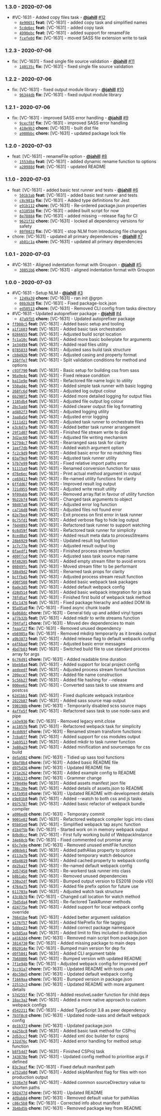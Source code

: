 ### 1.3.0 - 2020-07-06

* #VC-1631 - Added copy files task - **[@jahill](https://github.groupondev.com/jahill)** [#12](https://github.groupondev.com/Coupons/ideal/pull/12)
  - [`4e90651`](https://github.groupondev.com/Coupons/ideal/commit/4e90651e37b32db765c3086c4f67dabec1f53ae2) **feat:** [VC-1631] - added copy task and simplified names
  - [`5cde6ec`](https://github.groupondev.com/Coupons/ideal/commit/5cde6eceb4a685ba040725918820ea7ea7a8d388) **feat:** [VC-1631] - added copy task
  - [`4990ebc`](https://github.groupondev.com/Coupons/ideal/commit/4990ebc5cc7b36f162bc93e90dd506204cc15fbf) **feat:** [VC-1631] - added support for renameFile
  - [`fcefe0d`](https://github.groupondev.com/Coupons/ideal/commit/fcefe0da3f0f2ba29cdd6cbc09580dd3defc98fa) **fix:** [VC-1631] - moved SASS file extension write to task


### 1.2.3 - 2020-07-06

* fix: [VC-1631] - fixed single file source validation - **[@jahill](https://github.groupondev.com/jahill)** [#11](https://github.groupondev.com/Coupons/ideal/pull/11)
  - [`140135c`](https://github.groupondev.com/Coupons/ideal/commit/140135cc4a7bcad4321c4cd145c1b76377a7975e) **fix:** [VC-1631] - fixed single file source validation


### 1.2.2 - 2020-07-06

* fix: [VC-1631] - fixed output module library - **[@jahill](https://github.groupondev.com/jahill)** [#10](https://github.groupondev.com/Coupons/ideal/pull/10)
  - [`96344db`](https://github.groupondev.com/Coupons/ideal/commit/96344db0c3ed9d55a70c784586b90763ec18a2d6) **fix:** [VC-1631] - fixed output module library


### 1.2.1 - 2020-07-06

* fix: [VC-1631] - improved SASS error handling - **[@jahill](https://github.groupondev.com/jahill)** [#9](https://github.groupondev.com/Coupons/ideal/pull/9)
  - [`9cecf8f`](https://github.groupondev.com/Coupons/ideal/commit/9cecf8f8cb98915c7e21d38ee0bc36a69fc25602) **fix:** [VC-1631] - improved SASS error handling
  - [`410e9b3`](https://github.groupondev.com/Coupons/ideal/commit/410e9b367915f71ad970236e427ffae1a00fa820) **chore:** [VC-1631] - built dist file
  - [`a988bbc`](https://github.groupondev.com/Coupons/ideal/commit/a988bbc32232cdaabad5650eb16b766d55a909fb) **chore:** [VC-1631] - updated package lock file


### 1.2.0 - 2020-07-03

* feat: [VC-1631] - renameFile option - **[@jahill](https://github.groupondev.com/jahill)** [#8](https://github.groupondev.com/Coupons/ideal/pull/8)
  - [`1553dba`](https://github.groupondev.com/Coupons/ideal/commit/1553dba52d0ab715b060be3b552b21b4e4c175de) **feat:** [VC-1631] - added dynamic rename function to options
  - [`a20988d`](https://github.groupondev.com/Coupons/ideal/commit/a20988da9aaca5465285814f894f82088ac41ea9) **feat:** [VC-1631] - updated README


### 1.1.0 - 2020-07-03

* feat: [VC-1631] - added basic test runner and tests - **[@jahill](https://github.groupondev.com/jahill)** [#6](https://github.groupondev.com/Coupons/ideal/pull/6)
  - [`501b3ab`](https://github.groupondev.com/Coupons/ideal/commit/501b3abc1d016ab6aa2a24367d4a7692a8912faf) **feat:** [VC-1631] - added basic test runner and tests
  - [`c8c981a`](https://github.groupondev.com/Coupons/ideal/commit/c8c981a688869e23b293848831c45f6c95654d9e) **fix:** [VC-1631] - Added type definitions for Jest
  - [`e91b112`](https://github.groupondev.com/Coupons/ideal/commit/e91b112a8387138949de3028cab072ad6ca568de) **chore:** [VC-1631] - Re-ordered package.json properties
  - [`e310594`](https://github.groupondev.com/Coupons/ideal/commit/e3105943fd777620fbbd11a104f9185d3474d2eb) **fix:** [VC-1631] - added built script for now
  - [`8e78884`](https://github.groupondev.com/Coupons/ideal/commit/8e78884eef197087365ca57161c5210ec010c6ae) **fix:** [VC-1631] - added missing --release flag for CI
  - [`9621f32`](https://github.groupondev.com/Coupons/ideal/commit/9621f322f3dbe5645aab07c5919adf6de26d901f) **chore:** [VC-1631] - locked all dependency versions for safety
  - [`80f0823`](https://github.groupondev.com/Coupons/ideal/commit/80f082340f94b390a29820de17a9884b8cd8d6ae) **fix:** [VC-1631] - stop NLM from introducing file changes
* chore: [VC-1631] - updated all primary dependencies - **[@jahill](https://github.groupondev.com/jahill)** [#7](https://github.groupondev.com/Coupons/ideal/pull/7)
  - [`ab01c1a`](https://github.groupondev.com/Coupons/ideal/commit/ab01c1a5dd08e3ccbeee0e32b4d6d195c35105af) **chore:** [VC-1631] - updated all primary dependencies


### 1.0.1 - 2020-07-03

* #VC-1631 - Aligned indentation format with Groupon - **[@jahill](https://github.groupondev.com/jahill)** [#5](https://github.groupondev.com/Coupons/ideal/pull/5)
  - [`30851b6`](https://github.groupondev.com/Coupons/ideal/commit/30851b65494db80432134acd1b50a2b28226a6fa) **chore:** [VC-1631] - aligned indentation format with Groupon


### 1.0.0 - 2020-07-03

* #VC-1631 - Setup NLM - **[@jahill](https://github.groupondev.com/jahill)** [#3](https://github.groupondev.com/Coupons/ideal/pull/3)
  - [`1249a39`](https://github.groupondev.com/Coupons/ideal/commit/1249a39f505bb8048dcb598fbf579bd9dcdbf382) **chore:** [VC-1631] - ran init @grpn
  - [`08b3b28`](https://github.groupondev.com/Coupons/ideal/commit/08b3b2853a3bb137f8a348af4333a02128128eb9) **fix:** [VC-1631] - Fixed package-lock.json
  - [`ed50513`](https://github.groupondev.com/Coupons/ideal/commit/ed50513234a85274acc6a2aa047c4a4e597ddec5) **chore:** [VC-1631] - Removed CLI config from tasks directory
* #VC-1631 - Updated autoprefixer package - **[@jahill](https://github.groupondev.com/jahill)** [#4](https://github.groupondev.com/Coupons/ideal/pull/4)
  - [`47a9fb5`](https://github.groupondev.com/Coupons/ideal/commit/47a9fb574eb8363c15a5ae6523e4cae2ad1134cc) **chore:** [VC-1631] - Updated autoprefixer package
* [`ff908c5`](https://github.groupondev.com/Coupons/ideal/commit/ff908c52c2f8e4b63f2e8da4d54177ed41026c9d) **feat:** [VC-1631] - Added basic setup and tooling
* [`a1f1603`](https://github.groupondev.com/Coupons/ideal/commit/a1f160326c874ec91fdd36ac26b836fbfa1767da) **feat:** [VC-1631] - Added basic task orchestration
* [`0266655`](https://github.groupondev.com/Coupons/ideal/commit/0266655a22bfd06f398f970e31cd17fe3579f551) **feat:** [VC-1631] - Adjusted build script location
* [`fc1a10c`](https://github.groupondev.com/Coupons/ideal/commit/fc1a10cd68b552e0889959d2cf786bd432e63cd6) **feat:** [VC-1631] - Added more basic boilerplate for arguments
* [`1e34494`](https://github.groupondev.com/Coupons/ideal/commit/1e3449436ce899cd4a24f100f7886555d2fd2d49) **feat:** [VC-1631] - Added read files utility
* [`0785833`](https://github.groupondev.com/Coupons/ideal/commit/0785833c9d410eccb69412d33af34a9a16c9c961) **feat:** [VC-1631] - Adjusted sass build task structure
* [`cb94926`](https://github.groupondev.com/Coupons/ideal/commit/cb949269052fcf700cfadff25f212fcc0f284119) **feat:** [VC-1631] - Adjusted casing and property format
* [`15bffe7`](https://github.groupondev.com/Coupons/ideal/commit/15bffe73ac009498c92a90a477cc0ad705124081) **feat:** [VC-1631] - Split validation conditions for method and options
* [`c93f790`](https://github.groupondev.com/Coupons/ideal/commit/c93f7904a6c531dc86c1311866a38101f47ce6d7) **feat:** [VC-1631] - Basic setup for building css from sass
* [`96a9e4c`](https://github.groupondev.com/Coupons/ideal/commit/96a9e4c7807b1502ba13add83bd756fc0001b14d) **feat:** [VC-1631] - Fixed release condition
* [`ba11e9e`](https://github.groupondev.com/Coupons/ideal/commit/ba11e9eba9e294279bfd6399c89b2d209d322cf0) **feat:** [VC-1631] - Refactored file name logic to utility
* [`550ad4c`](https://github.groupondev.com/Coupons/ideal/commit/550ad4cc8d0320bee9ec804d8f5ff31637a8e6e4) **feat:** [VC-1631] - Added simple task runner with basic logging
* [`268fc6d`](https://github.groupondev.com/Coupons/ideal/commit/268fc6d929b5b28553d7c4b80593891bbdb49ba3) **feat:** [VC-1631] - Adjusted log output colour
* [`6b290f2`](https://github.groupondev.com/Coupons/ideal/commit/6b290f294b79d109a675ddb2ec223108b049fc8f) **feat:** [VC-1631] - Added more detailed logging for output files
* [`1185db4`](https://github.groupondev.com/Coupons/ideal/commit/1185db4b641bcdc186b71dfb83f191a8809574f5) **feat:** [VC-1631] - Adjusted file output log colour
* [`2bc5add`](https://github.groupondev.com/Coupons/ideal/commit/2bc5adde346c108376d102ccc9ce9fa7e074950d) **feat:** [VC-1631] - Added clearer output file log formatting
* [`ad402f3`](https://github.groupondev.com/Coupons/ideal/commit/ad402f31b7cdb40a3be52a293099507690641d62) **feat:** [VC-1631] - Adjusted logging utility
* [`3aa8a5d`](https://github.groupondev.com/Coupons/ideal/commit/3aa8a5da65a65e77fb0a487c82a87dfc78714347) **feat:** [VC-1631] - Adjusted error logging
* [`3111d21`](https://github.groupondev.com/Coupons/ideal/commit/3111d21681020979414d9fa5a8589be7ce0ab4e7) **feat:** [VC-1631] - Adjusted task runner to orchestrate files
* [`e3c6d7a`](https://github.groupondev.com/Coupons/ideal/commit/e3c6d7aeb07c255ae814e203c4c99b85444945af) **feat:** [VC-1631] - Added better task runner arrangement
* [`29f1d07`](https://github.groupondev.com/Coupons/ideal/commit/29f1d0727cb66f40eaa929ff4dcd90cd6e1891f7) **feat:** [VC-1631] - Finished file stream write to disk
* [`3d2ac60`](https://github.groupondev.com/Coupons/ideal/commit/3d2ac60b9d7449821ba9b56bff8afb8503e2e1e0) **feat:** [VC-1631] - Adjusted file writing mechanism
* [`52794c7`](https://github.groupondev.com/Coupons/ideal/commit/52794c766464629a42e119608a35611dc1e96f69) **feat:** [VC-1631] - Rearranged sass task for clarity
* [`1eef7db`](https://github.groupondev.com/Coupons/ideal/commit/1eef7db8815544ea982fd639c0e489c1349cead6) **feat:** [VC-1631] - Added watch argument option
* [`fc2c9d9`](https://github.groupondev.com/Coupons/ideal/commit/fc2c9d9fb4f0f5cdea12b810f6ba45e0e07bb4ae) **feat:** [VC-1631] - Added basic error for no matching files
* [`03af9e9`](https://github.groupondev.com/Coupons/ideal/commit/03af9e97892c86ac0c50959051d7c07ffa53ef64) **feat:** [VC-1631] - Adjusted task runner utility
* [`57b7e99`](https://github.groupondev.com/Coupons/ideal/commit/57b7e99b16d783d2f57826f3cd17e9cc7b0687a8) **feat:** [VC-1631] - Fixed relative import paths error
* [`51115a9`](https://github.groupondev.com/Coupons/ideal/commit/51115a987644ab8f2cba8487ced4f71e1ed49366) **feat:** [VC-1631] - Renamed conversion function for sass
* [`d76e6ec`](https://github.groupondev.com/Coupons/ideal/commit/d76e6ec397f3828cb9cd8ef9181ceab37ae55839) **feat:** [VC-1631] - Print actual method argument in output
* [`ce69413`](https://github.groupondev.com/Coupons/ideal/commit/ce69413c01bdf4920a9e714ba4fcf1541e186e01) **feat:** [VC-1631] - Re-named utility functions for clarity
* [`6ffdd67`](https://github.groupondev.com/Coupons/ideal/commit/6ffdd67466f0c0c5e202174b4e972662ea90f268) **feat:** [VC-1631] - Improved result log output
* [`721d955`](https://github.groupondev.com/Coupons/ideal/commit/721d955d3a6bfb4a66dbb36004bd390771328230) **feat:** [VC-1631] - Adjusted write result utility
* [`9f09abb`](https://github.groupondev.com/Coupons/ideal/commit/9f09abb7253d70d6a5ead355525021d1f2541077) **feat:** [VC-1631] - Removed array.flat in favour of utility function
* [`9b22b74`](https://github.groupondev.com/Coupons/ideal/commit/9b22b748414b3543fa27f831a28b87c616511fc9) **feat:** [VC-1631] - Changed task arguments to object
* [`98d87a8`](https://github.groupondev.com/Coupons/ideal/commit/98d87a88f892ba451abba11ba199ef8a561ad79b) **feat:** [VC-1631] - Adjusted error log function
* [`ca716d8`](https://github.groupondev.com/Coupons/ideal/commit/ca716d8a11892c497d46458799c93a787e636a67) **feat:** [VC-1631] - Adjusted files not found error
* [`82e7be4`](https://github.groupondev.com/Coupons/ideal/commit/82e7be4412a924806c4958383d50faa3f9337f9f) **feat:** [VC-1631] - Exit process on first error in task runner
* [`0c75fd1`](https://github.groupondev.com/Coupons/ideal/commit/0c75fd1fa0897b5f03d1a8137ac7799ab673d635) **feat:** [VC-1631] - Added verbose flag to hide log output
* [`f6d4893`](https://github.groupondev.com/Coupons/ideal/commit/f6d489386b9b1261f2597665a84af31f76787aa0) **feat:** [VC-1631] - Refactored task runner to support watching
* [`6c6d59f`](https://github.groupondev.com/Coupons/ideal/commit/6c6d59f84aa83bb777f2372bd00a0d3daa58922a) **feat:** [VC-1631] - Refactored task runner for simplicity
* [`8ced0a5`](https://github.groupondev.com/Coupons/ideal/commit/8ced0a5944da31ab54388f5e9076a0c5c6fac933) **feat:** [VC-1631] - Added result meta data to processStreams
* [`28b6929`](https://github.groupondev.com/Coupons/ideal/commit/28b6929cc23b80904d27ae755d4a2b2b0c583aa8) **feat:** [VC-1631] - Updated result log function
* [`1c7c77e`](https://github.groupondev.com/Coupons/ideal/commit/1c7c77e1bb02e77099ae21b342bb721078313284) **feat:** [VC-1631] - Adjusted result output log
* [`0faedf1`](https://github.groupondev.com/Coupons/ideal/commit/0faedf10c09798dba87cfa2f05be408d29207592) **feat:** [VC-1631] - Finished process stream function
* [`409ffcd`](https://github.groupondev.com/Coupons/ideal/commit/409ffcdccefa0484b2833cb703bfea243ac5ef28) **feat:** [VC-1631] - Adjusted sass task source map name
* [`0f48285`](https://github.groupondev.com/Coupons/ideal/commit/0f482853adbbd802639a7065b5a22a0051a983a5) **feat:** [VC-1631] - Added empty stream filter to avoid errors
* [`06049fc`](https://github.groupondev.com/Coupons/ideal/commit/06049fcf5ed98e8021ffb78e44b848ab2e1f1755) **feat:** [VC-1631] - Moved stream filter to be performant
* [`58b49d2`](https://github.groupondev.com/Coupons/ideal/commit/58b49d28cf3fb777498a9ead307a7f386ef3ac03) **feat:** [VC-1631] - Renamed task props for clarity
* [`bcffb45`](https://github.groupondev.com/Coupons/ideal/commit/bcffb454dd776b5b68d42563d91fe0f63b5c2c5c) **feat:** [VC-1631] - Adjusted process stream result function
* [`490f508`](https://github.groupondev.com/Coupons/ideal/commit/490f50892b875fa818f2adf44d536124cfc90a73) **feat:** [VC-1631] - Added basic webpack task packages
* [`0ade3d5`](https://github.groupondev.com/Coupons/ideal/commit/0ade3d5c4f5564a270d1844f47a1d0b67bdce109) **feat:** [VC-1631] - Added default webpack config
* [`d28d514`](https://github.groupondev.com/Coupons/ideal/commit/d28d5141b95f1d4c8e4649edf29230884859315c) **feat:** [VC-1631] - Added basic webpack integration for js task
* [`78fd5af`](https://github.groupondev.com/Coupons/ideal/commit/78fd5af927706b3e237aa405a4784c11a1164255) **feat:** [VC-1631] - Finished first build of webpack task method
* [`45c1476`](https://github.groupondev.com/Coupons/ideal/commit/45c14763bee1cf51bc35bcf73620338cd03a8ff6) **feat:** [VC-1631] - Fixed package hierachy and added DOM lib
* [`95a95a0`](https://github.groupondev.com/Coupons/ideal/commit/95a95a018b19d3da3c2251f2c2a0f25928b65c17) **fix:** [VC-1631] - Fixed async chunk loade
* [`8a968dc`](https://github.groupondev.com/Coupons/ideal/commit/8a968dc07824896c003dbf9c98284733ce61dc0f) **chore:** [VC-1631] - General tidy up and added vinyl types
* [`a77b32b`](https://github.groupondev.com/Coupons/ideal/commit/a77b32bf5a85ddcdde275bde63a968a49ac5cf73) **feat:** [VC-1631] - Added mkdir to write streams function
* [`704faf1`](https://github.groupondev.com/Coupons/ideal/commit/704faf1249bfea82fd7f1d3d569f53de22f1dd0c) **chore:** [VC-1631] - Moved dev dependencies to main
* [`feaaf27`](https://github.groupondev.com/Coupons/ideal/commit/feaaf27080c967df927f6711739d9f8ff4dd868e) **fix:** [VC-1631] - Removed unused dependency
* [`eb6985a`](https://github.groupondev.com/Coupons/ideal/commit/eb6985ab1c2d2273ed3da56038f1a7b539764ceb) **fix:** [VC-1631] - Removed mkdirp temporarily as it breaks output
* [`a9b3873`](https://github.groupondev.com/Coupons/ideal/commit/a9b3873c87708659254cf8b8dd379f98353950b3) **feat:** [VC-1631] - Added release flag to default webpack config
* [`e4f6bad`](https://github.groupondev.com/Coupons/ideal/commit/e4f6bad57d2f5063a26a5f653f2784d8eb75f4a2) **feat:** [VC-1631] - Adjusted basic error messages
* [`4bd7b83`](https://github.groupondev.com/Coupons/ideal/commit/4bd7b83a22e8e3971c43026efd8d16b653e89324) **feat:** [VC-1631] - Switched build file to use standard process array for args
* [`6c76d91`](https://github.groupondev.com/Coupons/ideal/commit/6c76d91d5e89079cde3b1f810a29e3114eef5a29) **chore:** [VC-1631] - Added readable time duration
* [`bbeb8a4`](https://github.groupondev.com/Coupons/ideal/commit/bbeb8a49c5c2ef7244e6a2060726a179b186b82b) **feat:** [VC-1631] - Added support for local project config
* [`aedeedf`](https://github.groupondev.com/Coupons/ideal/commit/aedeedf801d6a8e0495805e12b07b93d2ac9afac) **feat:** [VC-1631] - Adjusted process stream format function
* [`209ece7`](https://github.groupondev.com/Coupons/ideal/commit/209ece72b707204ffe1e0a4fa7871cbdc2294f4d) **feat:** [VC-1631] - Added file name construction
* [`5c56b27`](https://github.groupondev.com/Coupons/ideal/commit/5c56b27bcdfbee5e811fecafb2a0ac03f8d6b75b) **feat:** [VC-1631] - Added file hashing for --release
* [`000ee62`](https://github.groupondev.com/Coupons/ideal/commit/000ee62bf1b19ec64f798f11ec5bbb24f06cdc47) **feat:** [VC-1631] - Converted sass task to use streams and postcss
* [`62d1bb1`](https://github.groupondev.com/Coupons/ideal/commit/62d1bb12bac445049601ea4fb45260ee7039ceaa) **feat:** [VC-1631] - Fixed duplicate webpack instanbce
* [`2022b87`](https://github.groupondev.com/Coupons/ideal/commit/2022b87497778a8f88aefa981b7f0a507191c75b) **feat:** [VC-1631] - Added sass source map output
* [`590198b`](https://github.groupondev.com/Coupons/ideal/commit/590198bc51cbe4e8659568d18e21c902454268d4) **chore:** [VC-1631] - Temporarily disabled scss source maps
* [`4affe5f`](https://github.groupondev.com/Coupons/ideal/commit/4affe5ffc07a0144cdba5c96d7d44e68d7e32ef0) **feat:** [VC-1631] - Refactored sass task to use node-sass and pipe
* [`ca3e936`](https://github.groupondev.com/Coupons/ideal/commit/ca3e936bf0a702be24c56b1ea7a853536141ba0e) **fix:** [VC-1631] - Removed legacy emit.close
* [`ac185f6`](https://github.groupondev.com/Coupons/ideal/commit/ac185f6fce6666486e393a276fd71e2ab1c87be4) **feat:** [VC-1631] - Refactored webpack task for simplicity
* [`4cdd69f`](https://github.groupondev.com/Coupons/ideal/commit/4cdd69ff64424864a922e4dc3de9ba9eaaf0e136) **chore:** [VC-1631] - Renamed stream transform functions
* [`7cba6ff`](https://github.groupondev.com/Coupons/ideal/commit/7cba6ff5d71a0a65fd55f57eed6b28ceebf595ad) **feat:** [VC-1631] - Added support for css modules output
* [`3ab9513`](https://github.groupondev.com/Coupons/ideal/commit/3ab9513d90c8bbb1d6921933e161900e012e6961) **feat:** [VC-1631] - Added mkdir to task runner function
* [`3e80a29`](https://github.groupondev.com/Coupons/ideal/commit/3e80a29a276eff116b1677568896bb657efe1852) **feat:** [VC-1631] - Added minification and sourcemaps for css build
* [`de5a502`](https://github.groupondev.com/Coupons/ideal/commit/de5a502767a40f2d3abe4ae6da0a2b4b6c98ab0b) **chore:** [VC-1631] - Tidied up sass tool functions
* [`58af0b4`](https://github.groupondev.com/Coupons/ideal/commit/58af0b4406b4720a049943a657540aff416ecfbb) **chore:** [VC-1631] - Added basic README file
* [`d975d26`](https://github.groupondev.com/Coupons/ideal/commit/d975d26c26593dfe2b898bcfc42eb80312a01430) **chore:** [VC-1631] - Updated README file
* [`371e262`](https://github.groupondev.com/Coupons/ideal/commit/371e2620cb61e31bacd31c89e63322a3654d8231) **chore:** [VC-1631] - Added example config to README
* [`749b133`](https://github.groupondev.com/Coupons/ideal/commit/749b133c2472782b2f0ebb95dff2b427097e58d5) **chore:** [VC-1631] - Grammer change
* [`179449e`](https://github.groupondev.com/Coupons/ideal/commit/179449e5326a12dec9877a67d11dace5418c399f) **feat:** [VC-1631] - Added assets manifest json file
* [`786c20e`](https://github.groupondev.com/Coupons/ideal/commit/786c20e31eae9f036a7d3edae53f2ea6a357f5d8) **feat:** [VC-1631] - Added details of assets.json to README
* [`e1fb958`](https://github.groupondev.com/Coupons/ideal/commit/e1fb958a9620c732632f004f5864e97a7da82f6a) **chore:** [VC-1631] - Updated README with development details
* [`e9e01b8`](https://github.groupondev.com/Coupons/ideal/commit/e9e01b8462d6556fe31f10190374e48706e95887) **feat:** [VC-1631] - Added --watch to both css and js tasks
* [`8975787`](https://github.groupondev.com/Coupons/ideal/commit/897578795e4619f209e1f6ae03a460ea802fbaaf) **feat:** [VC-1631] - Added basic refactor of webpack bundle compiler
* [`a096ed8`](https://github.groupondev.com/Coupons/ideal/commit/a096ed804e9cd9b6deec5a162ea53848db618543) **chore:** [VC-1631] - Temporary commit
* [`9001e82`](https://github.groupondev.com/Coupons/ideal/commit/9001e82a5686d035f9c7cf80edf7bad488d2bfa7) **feat:** [VC-1631] - Refactored webpack compiler logic into class
* [`05b01e0`](https://github.groupondev.com/Coupons/ideal/commit/05b01e0bfc09307d1929b70283d6f276e6f27750) **feat:** [VC-1631] - Simplified webpack tap async function
* [`d1b4f5b`](https://github.groupondev.com/Coupons/ideal/commit/d1b4f5bd865ac05de7d692c9051cbbd884deba07) **fix:** [VC-1631] - Started work on in memory webpack output
* [`8dbd6cc`](https://github.groupondev.com/Coupons/ideal/commit/8dbd6ccf8ad33651239be0e142ae143b6a73540f) **feat:** [VC-1631] - First fully working build of WebpackInstance
* [`34e60cb`](https://github.groupondev.com/Coupons/ideal/commit/34e60cbb097c0d321cfa29e9c619def165083ed8) **fix:** [VC-1631] - Fixed commented out promise array
* [`65c7e9e`](https://github.groupondev.com/Coupons/ideal/commit/65c7e9eb2eb05fcf55cd15b0497011bb3836bdb1) **chore:** [VC-1631] - Removed unused emitFile function
* [`a08deb1`](https://github.groupondev.com/Coupons/ideal/commit/a08deb1d324920e7cce134c90b9d2c3cc156a6d7) **feat:** [VC-1631] - Added pathAlias property to options
* [`d113a7b`](https://github.groupondev.com/Coupons/ideal/commit/d113a7b054fe17ab078a0706c1a7aa8cebecbcfc) **feat:** [VC-1631] - Added temporary watch debounce
* [`e0a4619`](https://github.groupondev.com/Coupons/ideal/commit/e0a46194b8cecc345c2dfb3993679764dd2e662d) **feat:** [VC-1631] - Added cached property to webpack config
* [`de2ba1f`](https://github.groupondev.com/Coupons/ideal/commit/de2ba1f8e6ef2deef6681005debdaf7046cbd778) **feat:** [VC-1631] - Re-named default webpack config
* [`3d57458`](https://github.groupondev.com/Coupons/ideal/commit/3d574580dc52ab0c5c655ac33a5096577571576e) **feat:** [VC-1631] - Re-workerd task runner into class
* [`b8b1abc`](https://github.groupondev.com/Coupons/ideal/commit/b8b1abcec0cba268fd94edba6a996ceb4a655e0c) **feat:** [VC-1631] - Removed unused dependencies
* [`330a2df`](https://github.groupondev.com/Coupons/ideal/commit/330a2df74d8af328e05aca266a202d81ce9d851c) **feat:** [VC-1631] - Bumped output version to ES2018 (node v10)
* [`4764a75`](https://github.groupondev.com/Coupons/ideal/commit/4764a755f1d1fc2852c522fc2899c6487ea2d37b) **feat:** [VC-1631] - Added file prefix option for future use
* [`611703a`](https://github.groupondev.com/Coupons/ideal/commit/611703aaa6492f0aec5e2b0501c7e4f5fd9af0bb) **feat:** [VC-1631] - Adjusted watch task structure
* [`43c8b70`](https://github.groupondev.com/Coupons/ideal/commit/43c8b70d22785698944e40c2bbe4517803ac3c76) **fix:** [VC-1631] - Changed call location for watch method
* [`7bd5da4`](https://github.groupondev.com/Coupons/ideal/commit/7bd5da4d618473a57d6b36fc9bb765f8439d015c) **feat:** [VC-1631] - Re-factored TaskRunner methods
* [`d24775e`](https://github.groupondev.com/Coupons/ideal/commit/d24775e340bc8d72e2b486d9e412faeee4d529c3) **feat:** [VC-1631] - Added support for local webpack config override
* [`76641be`](https://github.groupondev.com/Coupons/ideal/commit/76641be045fbe0eca98743ec34e960e5e161d818) **feat:** [VC-1631] - Added better argument validation
* [`a176f57`](https://github.groupondev.com/Coupons/ideal/commit/a176f570d56d362f6dafb533dbaa927e15d419ef) **feat:** [VC-1631] - Added filePrefix for file tagging
* [`5ddee23`](https://github.groupondev.com/Coupons/ideal/commit/5ddee238c903f67f87e38cc92c2f7ac0433cb454) **feat:** [VC-1631] - Added correct package namespace
* [`bcb85aa`](https://github.groupondev.com/Coupons/ideal/commit/bcb85aab2daa65353958dbb82542e223cf5d7a88) **feat:** [VC-1631] - Added limit to files included in distribution
* [`a4163d4`](https://github.groupondev.com/Coupons/ideal/commit/a4163d45418b34c232c40198d7eace00974d3f3f) **chore:** [VC-1631] - Removed main script from package.json
* [`3814730`](https://github.groupondev.com/Coupons/ideal/commit/38147303495a1f44a661e2feaf0c02a8c3a4367f) **fix:** [VC-1631] - Added missing package to main deps
* [`092014e`](https://github.groupondev.com/Coupons/ideal/commit/092014e8028dff83c4838f162791626f827cd77a) **fix:** [VC-1631] - Bumped main version for dep fix
* [`d0f5041`](https://github.groupondev.com/Coupons/ideal/commit/d0f50415d5c1694db8c7b2a25f35d8d6721d293f) **feat:** [VC-1631] - Added CLI argument table
* [`7b68006`](https://github.groupondev.com/Coupons/ideal/commit/7b6800639781fcebbbd6acec9e70eb8466aa0eb3) **feat:** [VC-1631] - Bumped version with updated README
* [`7f1e94b`](https://github.groupondev.com/Coupons/ideal/commit/7f1e94b5ecd39c0e151f5d00ca64415a37bd0af9) **fix:** [VC-1631] - Adjusted webpack config for improved perf
* [`3cc91a7`](https://github.groupondev.com/Coupons/ideal/commit/3cc91a75edf4e0e36c2ec09455c4dff9e4779df2) **chore:** [VC-1631] - Updated README with tools used
* [`4bc58e5`](https://github.groupondev.com/Coupons/ideal/commit/4bc58e577570555b40121cd8553c8ed3c9a963b9) **chore:** [VC-1631] - Updated default webpack config
* [`f1669aa`](https://github.groupondev.com/Coupons/ideal/commit/f1669aa9ba04667c53b22de8645fa0fb47100f2f) **chore:** [VC-1631] - Bumped version in package.json
* [`22512c3`](https://github.groupondev.com/Coupons/ideal/commit/22512c3908e878237b48ce18e92057b9e39317c7) **chore:** [VC-1631] - Updated README with more argument details
* [`57d255f`](https://github.groupondev.com/Coupons/ideal/commit/57d255f74fe2f527b6425b1249a2836f15e094e2) **fix:** [VC-1631] - Added resolveLoader function for child deps
* [`18ac3a2`](https://github.groupondev.com/Coupons/ideal/commit/18ac3a2533bfb8839203493ba290bc3f1959a9d8) **feat:** [VC-1631] - Added a more native approach to custom webpack configs
* [`d542211`](https://github.groupondev.com/Coupons/ideal/commit/d542211edf37ac1df59c8afd0c526a54107b1be8) **fix:** [VC-1631] - Added TypeScript 3.8 as peer dependency
* [`7b3f8c0`](https://github.groupondev.com/Coupons/ideal/commit/7b3f8c0f9ac88e29d71997731e131232c3fc252c) **chore:** [VC-1631] - Updated node-sass and default webpack config
* [`de1b373`](https://github.groupondev.com/Coupons/ideal/commit/de1b373f1aa76378931476b80c73732873232c75) **chore:** [VC-1631] - Updated package.json
* [`ea25bc8`](https://github.groupondev.com/Coupons/ideal/commit/ea25bc806c09874f720595445a5bb72f29f8ced2) **feat:** [VC-1631] - Added basic task method for CSProj
* [`2d53cc7`](https://github.groupondev.com/Coupons/ideal/commit/2d53cc7653a77c314575ba785f6b78bb3b37f81a) **feat:** [VC-1631] - Added xml doc builder for csproj
* [`132d76c`](https://github.groupondev.com/Coupons/ideal/commit/132d76cdfc3323b63563e937de6bf93c25c2b2f2) **feat:** [VC-1631] - Added error handling for method setup function
* [`b8f54d7`](https://github.groupondev.com/Coupons/ideal/commit/b8f54d78a6aecb1fc7f580f8aed9b1d32298f88d) **feat:** [VC-1631] - Finished CSProj task
* [`343878e`](https://github.groupondev.com/Coupons/ideal/commit/343878ef859cd9ecad6c5d1d90471c8664b81b37) **feat:** [VC-1631] - Updated config method to prioritise args if defined
* [`83c3eaf`](https://github.groupondev.com/Coupons/ideal/commit/83c3eaf8842c23fba278d4b5d031fe45523f8a4a) **fix:** [VC-1631] - Fixed default manifest path
* [`a752a8d`](https://github.groupondev.com/Coupons/ideal/commit/a752a8dacbe2b0f58be581c6a13f19c50d1c7568) **feat:** [VC-1631] - Added skipManifest flag for files with non production output
* [`3336e7d`](https://github.groupondev.com/Coupons/ideal/commit/3336e7d739321aa0ccc4215fb3e2813bd280e210) **feat:** [VC-1631] - Added common sourceDirectory value to shorten paths
* [`502477d`](https://github.groupondev.com/Coupons/ideal/commit/502477d3beb620f02627ba831f9473d90622a2d0) **chore:** [VC-1631] - Updated README
* [`4d9ab84`](https://github.groupondev.com/Coupons/ideal/commit/4d9ab84e50f498c81809f8462eaa76f280e69292) **chore:** [VC-1631] - Removed default value for pathAlias
* [`c86c5b8`](https://github.groupondev.com/Coupons/ideal/commit/c86c5b87d129847eb3184424c03d1fa10d6bedb5) **fix:** [VC-1631] - Corrected info about manifest
* [`3b4bd5b`](https://github.groupondev.com/Coupons/ideal/commit/3b4bd5b1ff0bcffb7dd06487100a9d19a82a35d7) **chore:** [VC-1631] - Removed package key from README
